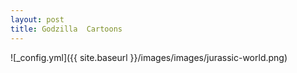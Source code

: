 ```yaml
---
layout: post
title: Godzilla  Cartoons
---
```


![_config.yml]({{ site.baseurl }}/images/images/jurassic-world.png)

